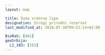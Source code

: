 ```yaml
---
layout: map

title: Šuma srebrne lipe
designation: Strogi prirodni rezervat
last_modified_at: 2018-07-30T09:53:14+02:00

BioRaS: [461]
geoSrbija:
  L1_183: [151]
---
```

